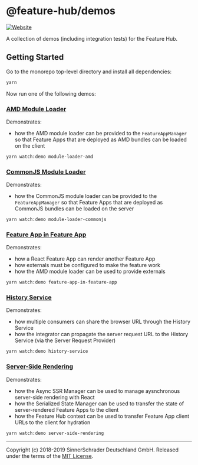 # @feature-hub/demos

[![Website][website-badge]][website]

A collection of demos (including integration tests) for the Feature Hub.

## Getting Started

Go to the monorepo top-level directory and install all dependencies:

```sh
yarn
```

Now run one of the following demos:

### [AMD Module Loader](src/module-loader-amd)

Demonstrates:

- how the AMD module loader can be provided to the `FeatureAppManager` so that
  Feature Apps that are deployed as AMD bundles can be loaded on the client

```sh
yarn watch:demo module-loader-amd
```

### [CommonJS Module Loader](src/module-loader-commonjs)

Demonstrates:

- how the CommonJS module loader can be provided to the `FeatureAppManager` so
  that Feature Apps that are deployed as CommonJS bundles can be loaded on the
  server

```sh
yarn watch:demo module-loader-commonjs
```

### [Feature App in Feature App](src/feature-app-in-feature-app)

Demonstrates:

- how a React Feature App can render another Feature App
- how externals must be configured to make the feature work
- how the AMD module loader can be used to provide externals

```sh
yarn watch:demo feature-app-in-feature-app
```

### [History Service](src/history-service)

Demonstrates:

- how multiple consumers can share the browser URL through the History Service
- how the integrator can propagate the server request URL to the History Service
  (via the Server Request Provider)

```sh
yarn watch:demo history-service
```

### [Server-Side Rendering](src/server-side-rendering)

Demonstrates:

- how the Async SSR Manager can be used to manage aysnchronous server-side
  rendering with React
- how the Serialized State Manager can be used to transfer the state of
  server-rendered Feature Apps to the client
- how the Feature Hub context can be used to transfer Feature App client URLs to
  the client for hydration

```sh
yarn watch:demo server-side-rendering
```

---

Copyright (c) 2018-2019 SinnerSchrader Deutschland GmbH. Released under the
terms of the [MIT License][license].

[license]: https://github.com/sinnerschrader/feature-hub/blob/master/LICENSE
[website]: https://feature-hub.io/
[website-badge]:
  https://img.shields.io/badge/Website-feature--hub.io-%23500dc5.svg
